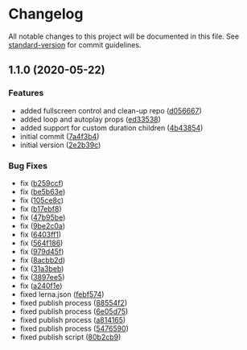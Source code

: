 # Changelog

All notable changes to this project will be documented in this file. See [standard-version](https://github.com/conventional-changelog/standard-version) for commit guidelines.

## 1.1.0 (2020-05-22)


### Features

* added fullscreen control and clean-up repo ([d056667](https://github.com/Naimikan/react-trailer/commit/d056667aec9f494423ed51fbeef35cb6f5159345))
* added loop and autoplay props ([ed33538](https://github.com/Naimikan/react-trailer/commit/ed33538d8108e2652e7c0a99aaf4888fdd9496a0))
* added support for custom duration children ([4b43854](https://github.com/Naimikan/react-trailer/commit/4b43854fba4499c53828bb1a3548d532d36da5e9))
* initial commit ([7a4f3b4](https://github.com/Naimikan/react-trailer/commit/7a4f3b4becb101048f72bcd657aa7420d95158e2))
* initial version ([2e2b39c](https://github.com/Naimikan/react-trailer/commit/2e2b39cad998a802996ea4a8d78d01eceeb40f57))


### Bug Fixes

* fix ([b259ccf](https://github.com/Naimikan/react-trailer/commit/b259ccfb00c113c06f949e8107628970462ed839))
* fix ([be5b63e](https://github.com/Naimikan/react-trailer/commit/be5b63e3e75688c00051bdf841983b8e1e02f0c7))
* fix ([105ce8c](https://github.com/Naimikan/react-trailer/commit/105ce8c52cdb1200f91cbba12b97985370247f63))
* fix ([b17ebf8](https://github.com/Naimikan/react-trailer/commit/b17ebf8b4fa1f92313100fe6ae32874d5f274814))
* fix ([47b95be](https://github.com/Naimikan/react-trailer/commit/47b95becf457c1857e8b7e32162b27c9e04fb034))
* fix ([9be2c0a](https://github.com/Naimikan/react-trailer/commit/9be2c0a707bc698a00b8d961f1fb112aa5ae62df))
* fix ([6403ff1](https://github.com/Naimikan/react-trailer/commit/6403ff1474b4b73b0dd0d6cebb9f8786a68a89a7))
* fix ([564f186](https://github.com/Naimikan/react-trailer/commit/564f186598900fc2eb07e77b25664b6ed55c6d93))
* fix ([979d45f](https://github.com/Naimikan/react-trailer/commit/979d45f660588ab63ef535e402ce237ead010907))
* fix ([8acbb2d](https://github.com/Naimikan/react-trailer/commit/8acbb2d14c5d4f52a5ba086a0dd9faec1a69063f))
* fix ([31a3beb](https://github.com/Naimikan/react-trailer/commit/31a3beb515e59f9e8bf72b3c85b1261ad90048a9))
* fix ([3897ee5](https://github.com/Naimikan/react-trailer/commit/3897ee5289d5fc8357faaa376149d02402cf287b))
* fix ([a240f1e](https://github.com/Naimikan/react-trailer/commit/a240f1e76756ce2ebb6d9a58f3bf2d95b6454e32))
* fixed lerna.json ([febf574](https://github.com/Naimikan/react-trailer/commit/febf574dd5c149cf9c7ebcdc2bccc9171526d866))
* fixed publish process ([88554f2](https://github.com/Naimikan/react-trailer/commit/88554f2979b0f5a42306d01d2300f6be3ad0f220))
* fixed publish process ([6e05d75](https://github.com/Naimikan/react-trailer/commit/6e05d75959fff30d1dd7532a7768b02bf32cca6d))
* fixed publish process ([a814165](https://github.com/Naimikan/react-trailer/commit/a814165293fa1640fdab39afd61cfaaf4a6b60c4))
* fixed publish process ([5476590](https://github.com/Naimikan/react-trailer/commit/547659075ab2e5651c430f5c8e159e4cc224c9c4))
* fixed publish script ([80b2cb9](https://github.com/Naimikan/react-trailer/commit/80b2cb95f28e3d2e67474b6c17a107546d1da510))
